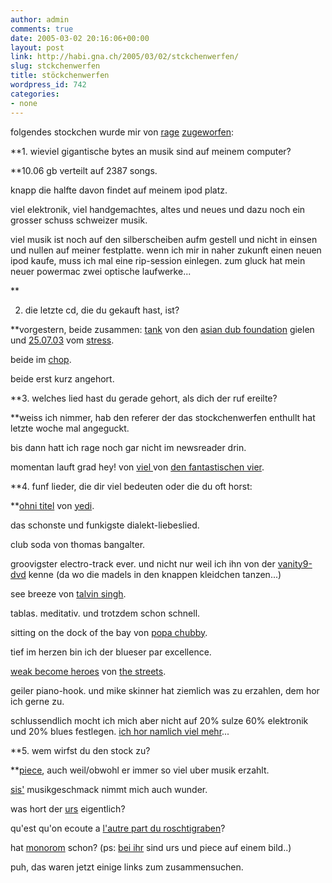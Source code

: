 ```yaml
---
author: admin
comments: true
date: 2005-03-02 20:16:06+00:00
layout: post
link: http://habi.gna.ch/2005/03/02/stckchenwerfen/
slug: stckchenwerfen
title: stöckchenwerfen
wordpress_id: 742
categories:
- none
---
```



folgendes stockchen wurde mir von [rage](http://lesen.twoday.net/) [zugeworfen](http://lesen.twoday.net/stories/515845/):



**1. wieviel gigantische bytes an musik sind auf meinem computer?
  
**10.06 gb verteilt auf 2387 songs.
  
knapp die halfte davon findet auf meinem ipod platz.
  
viel elektronik, viel handgemachtes, altes und neues und dazu noch ein grosser schuss schweizer musik.
  
viel musik ist noch auf den silberscheiben aufm gestell und nicht in einsen und nullen auf meiner festplatte. wenn ich mir in naher zukunft einen neuen ipod kaufe, muss ich mal eine rip-session einlegen. zum gluck hat mein neuer powermac zwei optische laufwerke...
  
**
  
2. die letzte cd, die du gekauft hast, ist? 
  
**vorgestern, beide zusammen: [tank](http://www.amazon.co.uk/exec/obidos/tg/detail/-/B0007DAYK6/habignach-20) von den [asian dub foundation](http://asiandubfoundation.com/) gielen und [25.07.03](http://www.cede.ch/de/music-cd/partner.cfm?pid=999&aobj=454328) vom [stress](http://stressmusic.com/).
  
beide im [chop](http://www.chop.ch/).
  
beide erst kurz angehort.



**3. welches lied hast du gerade gehort, als dich der ruf ereilte? 
  
**weiss ich nimmer, hab den referer der das stockchenwerfen enthullt hat letzte woche mal angeguckt.
  
bis dann hatt ich rage noch gar nicht im newsreader drin.
  
momentan lauft grad hey! von [viel ](http://www.amazon.de/exec/obidos/tg/detail/-/B0002XV2TI/habignach-20)von [den fantastischen vier](http://www.diefantastischenvier.de/).



**4. funf lieder, die dir viel bedeuten oder die du oft horst:
  
**[ohni titel](http://yedi.ch/mp3s/YEDI%20-%20Track%2011.mp3) von [yedi](http://yedi.ch/).
  
das schonste und funkigste dialekt-liebeslied.



club soda von thomas bangalter.
  
groovigster electro-track ever. und nicht nur weil ich ihn von der [vanity9-dvd](http://habi.gna.ch/blog/archives/000205.html) kenne (da wo die madels in den knappen kleidchen tanzen...)



see breeze von [talvin singh](http://phobos.apple.com/WebObjects/MZStore.woa/wa/viewArtist?artistId=377631).
  
tablas. meditativ. und trotzdem schon schnell.



sitting on the dock of the bay von [popa chubby](http://phobos.apple.com/WebObjects/MZStore.woa/wa/viewArtist?artistId=856512).
  
tief im herzen bin ich der blueser par excellence.



[weak become heroes](http://phobos.apple.com/WebObjects/MZStore.woa/wa/viewAlbum?playlistId=1054021&selectedItemId=1054007) von [the streets](http://phobos.apple.com/WebObjects/MZStore.woa/wa/viewArtist?artistId=3083671).
  
geiler piano-hook. und mike skinner hat ziemlich was zu erzahlen, dem hor ich gerne zu.



schlussendlich mocht ich mich aber nicht auf 20% sulze 60% elektronik und 20% blues festlegen. [ich hor namlich viel mehr](http://habi.gna.ch/music/)...



**5. wem wirfst du den stock zu?
  
**[piece](http://pieceoplastic.com/), auch weil/obwohl er immer so viel uber musik erzahlt.
  
[sis'](http://sis.slowli.com/) musikgeschmack nimmt mich auch wunder.
  
was hort der [urs](http://www.circle.ch/blog/) eigentlich?
  
qu'est qu'on ecoute a [l'autre part du roschtigraben](http://velocite.ch/weblogtoo)?
  
hat [monorom](http://monorom.com/blog/) schon? (ps: [bei ihr](http://www.monorom.com/blog/archive/etoy-painstation.html) sind urs und piece auf einem bild..)



puh, das waren jetzt einige links zum zusammensuchen.

